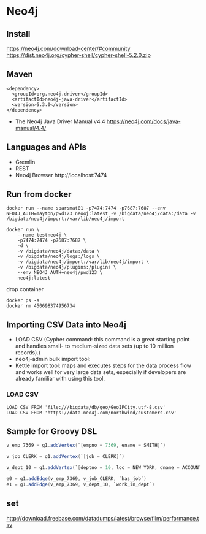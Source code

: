# Neo4j

## Install


https://neo4j.com/download-center/#community
https://dist.neo4j.org/cypher-shell/cypher-shell-5.2.0.zip

## Maven

```
<dependency>
  <groupId>org.neo4j.driver</groupId>
  <artifactId>neo4j-java-driver</artifactId>
  <version>5.3.0</version>
</dependency>
```

* The Neo4j Java Driver Manual v4.4 https://neo4j.com/docs/java-manual/4.4/

## Languages and APIs

* Gremlin
* REST
* Neo4j Browser http://localhost:7474

## Run from docker

```
docker run --name sparsmat01 -p7474:7474 -p7687:7687 --env NEO4J_AUTH=mayton/pwd123 neo4j:latest -v /bigdata/neo4j/data:/data -v /bigdata/neo4j/import:/var/lib/neo4j/import
```

```
docker run \
    --name testneo4j \
    -p7474:7474 -p7687:7687 \
    -d \
    -v /bigdata/neo4j/data:/data \
    -v /bigdata/neo4j/logs:/logs \
    -v /bigdata/neo4j/import:/var/lib/neo4j/import \
    -v /bigdata/neo4j/plugins:/plugins \
    --env NEO4J_AUTH=neo4j/pwd123 \
    neo4j:latest
```
drop container
```
docker ps -a
docker rm 450698374956734
```

## Importing CSV Data into Neo4j

* LOAD CSV (Cypher command: this command is a great starting point and handles small- to medium-sized data sets (up to 10 million records).)
* neo4j-admin bulk import tool:
* Kettle import tool: maps and executes steps for the data process flow and works well for very large data sets, especially if developers are already familiar with using this tool.

### LOAD CSV

```
LOAD CSV FROM 'file:///bigdata/db/geo/GeoIPCity.utf-8.csv'
LOAD CSV FROM 'https://data.neo4j.com/northwind/customers.csv'
```

## Sample for Groovy DSL

```groovy
v_emp_7369 = g1.addVertex(`[empno = 7369, ename = SMITH]`)

v_job_CLERK = g1.addVertex(`[job = CLERK]`)

v_dept_10 = g1.addVertex(`[deptno = 10, loc = NEW YORK, dname = ACCOUNTING]`)

e0 = g1.addEdge(v_emp_7369, v_job_CLERK, `has_job`)
e1 = g1.addEdge(v_emp_7369, v_dept_10, `work_in_dept`)

```

## set

http://download.freebase.com/datadumps/latest/browse/film/performance.tsv
